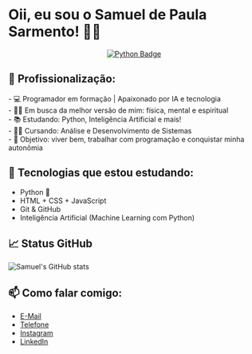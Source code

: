 # Oii, eu sou o Samuel de Paula Sarmento! 👋🏽

<p align="center">
  <a href="https://www.python.org/">
    <img src="https://img.shields.io/badge/Python-3.11-blue.svg?style=for-the-badge&logo=python&logoColor=white" alt="Python Badge"/>
  </a>
</p>
<h2>💼 Profissionalização:</h2>
- 💻 Programador em formação | Apaixonado por IA e tecnologia<br>
- 🏋🏽 Em busca da melhor versão de mim: física, mental e espiritual <br>   
- 📚 Estudando: Python, Inteligência Artificial e mais!<br>
- 👨‍🎓 Cursando: Análise e Desenvolvimento de Sistemas<br>
- 🎯 Objetivo: viver bem, trabalhar com programação e conquistar minha autonômia



## 🚀 Tecnologias que estou estudando:
- Python 🐍
- HTML + CSS + JavaScript
- Git & GitHub
- Inteligência Artificial (Machine Learning com Python)

## 📈 Status GitHub
![Samuel's GitHub stats](https://github-readme-stats.vercel.app/api?username=ArgoniteStorm&show_icons=true&theme=radical)

## 📫 Como falar comigo:
- [E-Mail](Samudeldepaulasarmento@gmail.com)
- [Telefone](27988829483)
- [Instagram](https://instagram.com/sammypythonangel)
- [LinkedIn](https://linkedin.com/in/samuel-de-paula-494b36302/)
